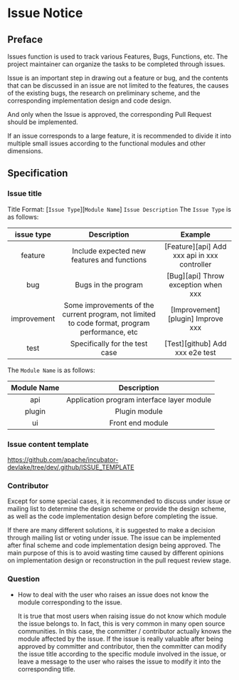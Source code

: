 # Issue Notice

## Preface
Issues function is used to track various Features, Bugs, Functions, etc. The project maintainer can organize the tasks to be completed through issues.

Issue is an important step in drawing out a feature or bug,
and the contents that can be discussed in an issue are not limited to the features, the causes of the existing bugs, the research on preliminary scheme, and the corresponding implementation design and code design.

And only when the Issue is approved, the corresponding Pull Request should be implemented.

If an issue corresponds to a large feature, it is recommended to divide it into multiple small issues according to the functional modules and other dimensions.

## Specification

### Issue title

Title Format: [`Issue Type`][`Module Name`] `Issue Description`
The `Issue Type` is as follows:

| issue type |   Description | Example |
|:----:|:----:|:--:|
| feature    |   Include expected new features and functions | [Feature][api] Add xxx api in xxx controller |
| bug        |   Bugs in the program | [Bug][api] Throw exception when xxx |
| improvement| Some improvements of the current program, not limited to code format, program performance, etc | [Improvement][plugin] Improve xxx |
| test       | Specifically for the test case | [Test][github] Add xxx e2e test |

The `Module Name` is as follows:

| Module Name |  Description |
|:----:|:----:|
| api    |   Application program interface layer module | 
| plugin |   Plugin module | 
| ui     | Front end module | 

### Issue content template

https://github.com/apache/incubator-devlake/tree/dev/.github/ISSUE_TEMPLATE

### Contributor

Except for some special cases, it is recommended to discuss under issue or mailing list to determine the design scheme or provide the design scheme,
as well as the code implementation design before completing the issue.

If there are many different solutions, it is suggested to make a decision through mailing list or voting under issue.
The issue can be implemented after final scheme and code implementation design being approved.
The main purpose of this is to avoid wasting time caused by different opinions on implementation design or reconstruction in the pull request review stage.

### Question

- How to deal with the user who raises an issue does not know the module corresponding to the issue.

    It is true that most users when raising issue do not know which module the issue belongs to.
    In fact, this is very common in many open source communities. In this case, the committer / contributor actually knows the module affected by the issue.
    If the issue is really valuable after being approved by committer and contributor, then the committer can modify the issue title according to the specific module involved in the issue,
    or leave a message to the user who raises the issue to modify it into the corresponding title.


